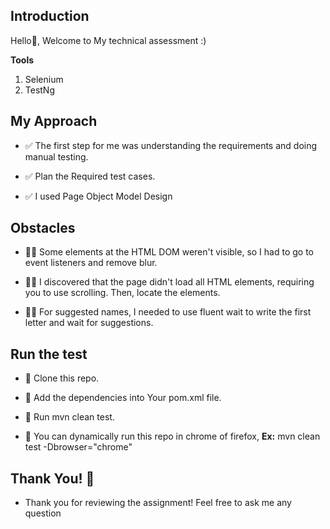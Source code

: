 ## Introduction
Hello👋, Welcome to My technical assessment :)

**Tools**
  1. Selenium
  2. TestNg

## My Approach

- ✅ The first step for me was understanding the requirements and doing manual testing.

- ✅ Plan the Required test cases.

- ✅ I used Page Object Model Design

  
## Obstacles

- 😮‍💨 Some elements at the HTML DOM weren't visible, so I had to go to event listeners and remove blur.

- 😮‍💨 I discovered that the page didn't load all HTML elements, requiring you to use scrolling. Then, locate the elements.
  
- 😮‍💨 For suggested names, I needed to use fluent wait to write the first letter and wait for suggestions.


  
## Run the test

- 💪 Clone this repo.

- 💪 Add the dependencies into Your pom.xml file.
  
- 💪 Run mvn clean test.

- 💪 You can dynamically run this repo in chrome of firefox, **Ex:** mvn clean test -Dbrowser="chrome"


## Thank You! 🥳
- Thank you for reviewing the assignment! Feel free to ask me any question





